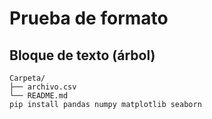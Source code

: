 # Prueba de formato

## Bloque de texto (árbol)

```text
Carpeta/
├── archivo.csv
└── README.md
pip install pandas numpy matplotlib seaborn
